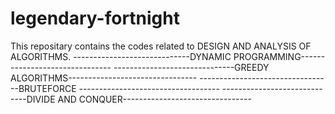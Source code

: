 # legendary-fortnight
This repositary contains the codes related to DESIGN AND ANALYSIS OF ALGORITHMS.
-----------------------------DYNAMIC PROGRAMMING-------------------------------
------------------------------GREEDY ALGORITHMS--------------------------------
---------------------------------BRUTEFORCE -----------------------------------
-----------------------------DIVIDE AND CONQUER--------------------------------
